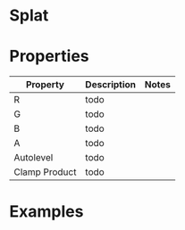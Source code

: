 # Splat


# Properties


| Property | Description | Notes | 
| -------- | ----------- | ----- |
| R | todo | |
| G | todo | |
| B | todo | |
| A | todo | |
| Autolevel | todo | |
| Clamp Product | todo | |




# Examples
